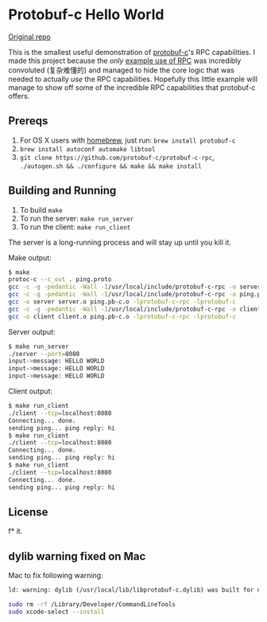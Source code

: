 # Protobuf-c Hello World

[Original repo](https://github.com/ox/protobuf-c-hello-world)

This is the smallest useful demonstration of [protobuf-c](https://github.com/protobuf-c/protobuf-c)'s RPC capabilities. I made this project because the _only_ [example use of RPC](https://github.com/protobuf-c/protobuf-c/wiki/Examples) was incredibly convoluted (复杂难懂的) and managed to hide the core logic that was needed to actually _use_ the RPC capabilities. Hopefully this little example will manage to show off some of the incredible RPC capabilities that protobuf-c offers.

## Prereqs

1. For OS X users with [homebrew](http://mxcl.github.io/homebrew/), just run: `brew install protobuf-c`
1. `brew install autoconf automake libtool`
1. `git clone https://github.com/protobuf-c/protobuf-c-rpc`, `./autogen.sh && ./configure && make && make install`

## Building and Running

1. To build `make`
2. To run the server: `make run_server`
3. To run the client: `make run_client`

The server is a long-running process and will stay up until you kill it.

Make output:

```sh
$ make
protoc-c --c_out . ping.proto
gcc -c -g -pedantic -Wall -I/usr/local/include/protobuf-c-rpc -o server.o -c server.c
gcc -c -g -pedantic -Wall -I/usr/local/include/protobuf-c-rpc -o ping.pb-c.o -c ping.pb-c.c
gcc -o server server.o ping.pb-c.o -lprotobuf-c-rpc -lprotobuf-c
gcc -c -g -pedantic -Wall -I/usr/local/include/protobuf-c-rpc -o client.o -c client.c
gcc -o client client.o ping.pb-c.o -lprotobuf-c-rpc -lprotobuf-c
```

Server output:

```sh
$ make run_server
./server --port=8080
input->message: HELLO WORLD
input->message: HELLO WORLD
input->message: HELLO WORLD
```

Client output:

```sh
$ make run_client
./client --tcp=localhost:8080
Connecting... done.
sending ping... ping reply: hi
$ make run_client
./client --tcp=localhost:8080
Connecting... done.
sending ping... ping reply: hi
$ make run_client
./client --tcp=localhost:8080
Connecting... done.
sending ping... ping reply: hi
```

## License

f* it.

## dylib warning fixed on Mac

Mac to fix following warning:

```sh
ld: warning: dylib (/usr/local/lib/libprotobuf-c.dylib) was built for newer macOS version (12.0) than being linked (11.3)
```

```sh
sudo rm -rf /Library/Developer/CommandLineTools
sudo xcode-select --install
```

